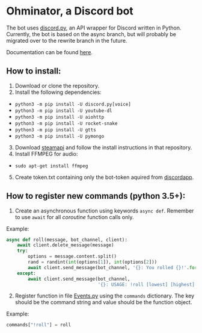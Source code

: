 # Ohminator, a Discord bot

The bot uses [discord.py](https://github.com/Rapptz/discord.py), an API wrapper for Discord written in Python. Currently, the bot is based on the async branch, but will probably be migrated over to the rewrite branch in the future. 

Documentation can be found [here](https://discordpy.readthedocs.io/en/latest/).

## How to install:
1. Download or clone the repository.
2. Install the following dependencies:
  * `python3 -m pip install -U discord.py[voice]`
  * `python3 -m pip install -U youtube-dl`
  * `python3 -m pip install -U aiohttp`
  * `python3 -m pip install -U rocket-snake`
  * `python3 -m pip install -U gtts`
  * `python3 -m pip install -U pymongo`
3. Download [steamapi](https://github.com/smiley/steamapi) and follow the install instructions in that repository.
4. Install FFMPEG for audio:
  * `sudo apt-get install ffmpeg`
5. Create token.txt containing only the bot-token aquired from [discordapp](https://discordapp.com/developers/applications/me).

## How to register new commands (python 3.5+):
1. Create an asynchronous function using keywords `async def`. Remember to use `await` for all *coroutine* function calls only.

Example:
```python
async def roll(message, bot_channel, client):
    await client.delete_message(message)
    try:
        options = message.content.split()
        rand = randint(int(options[1]), int(options[2]))
        await client.send_message(bot_channel, '{}: You rolled {}!'.format(message.author.name, rand))
    except:
        await client.send_message(bot_channel,
                                  '{}: USAGE: !roll [lowest] [highest]'.format(message.author.name))
```
2. Register function in file [Events.py](Events.py) using the `commands` dictionary. The key should be the command string and value should be the function object.

Example:
```python
commands["!roll"] = roll
```
